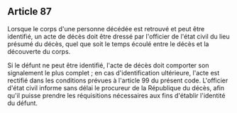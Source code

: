 Article 87
----
Lorsque le corps d'une personne décédée est retrouvé et peut être identifié, un
acte de décès doit être dressé par l'officier de l'état civil du lieu présumé du
décès, quel que soit le temps écoulé entre le décès et la découverte du corps.

Si le défunt ne peut être identifié, l'acte de décès doit comporter son
signalement le plus complet ; en cas d'identification ultérieure, l'acte est
rectifié dans les conditions prévues à l'article 99 du présent code. L'officier
d'état civil informe sans délai le procureur de la République du décès, afin
qu'il puisse prendre les réquisitions nécessaires aux fins d'établir l'identité
du défunt.
